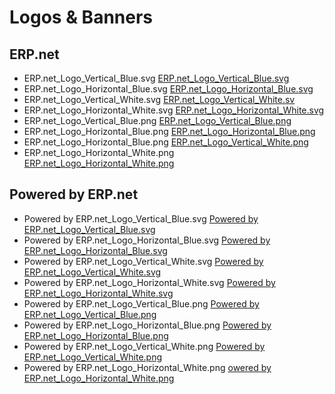 # Logos & Banners
		

## ERP.net
		

* ERP.net_Logo_Vertical_Blue.svg       [ERP.net_Logo_Vertical_Blue.svg](https://github.com/ErpNetDocs/info/blob/main/information/ERP.net_Logo_Vertical_Blue.svg) 
* ERP.net_Logo_Horizontal_Blue.svg     [ERP.net_Logo_Horizontal_Blue.svg]()
* ERP.net_Logo_Vertical_White.svg      [ERP.net_Logo_Vertical_White.sv]()
* ERP.net_Logo_Horizontal_White.svg    [ERP.net_Logo_Horizontal_White.svg]()
* ERP.net_Logo_Vertical_Blue.png       [ERP.net_Logo_Vertical_Blue.png]()
* ERP.net_Logo_Horizontal_Blue.png     [ERP.net_Logo_Horizontal_Blue.png]()
* ERP.net_Logo_Horizontal_Blue.png     [ERP.net_Logo_Vertical_White.png]()
* ERP.net_Logo_Horizontal_White.png    [ERP.net_Logo_Horizontal_White.png]()
		

## Powered by ERP.net
		

* Powered by ERP.net_Logo_Vertical_Blue.svg [Powered by ERP.net_Logo_Vertical_Blue.svg]()
* Powered by ERP.net_Logo_Horizontal_Blue.svg  [Powered by ERP.net_Logo_Horizontal_Blue.svg]()
* Powered by ERP.net_Logo_Vertical_White.svg   [Powered by ERP.net_Logo_Vertical_White.svg]()
* Powered by ERP.net_Logo_Horizontal_White.svg  [Powered by ERP.net_Logo_Horizontal_White.svg]()
* Powered by ERP.net_Logo_Vertical_Blue.png    [Powered by ERP.net_Logo_Vertical_Blue.png]()
* Powered by ERP.net_Logo_Horizontal_Blue.png   [Powered by ERP.net_Logo_Horizontal_Blue.png]()
* Powered by ERP.net_Logo_Vertical_White.png    [Powered by ERP.net_Logo_Vertical_White.png]()
* Powered by ERP.net_Logo_Horizontal_White.png   [owered by ERP.net_Logo_Horizontal_White.png]()

